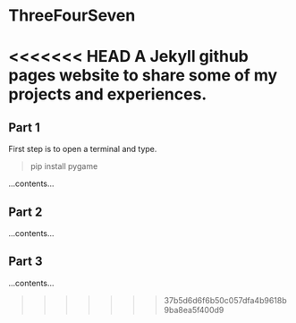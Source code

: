 # ThreeFourSeven

<<<<<<< HEAD
A Jekyll github pages website to share some of my projects and experiences. 
=======
## Part 1
First step is to open a terminal and type.

> pip install pygame

...contents...

## Part 2
...contents...

## Part 3
...contents...
>>>>>>> 37b5d6d6f6b50c057dfa4b9618b9ba8ea5f400d9
